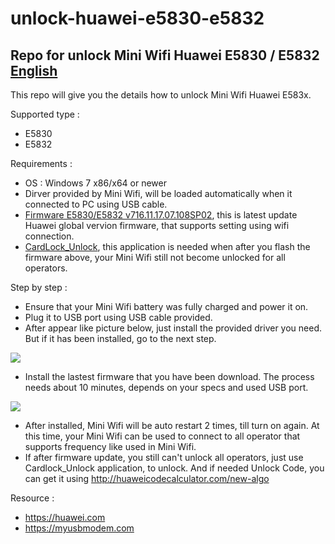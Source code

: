 # unlock-huawei-e5830-e5832
## Repo for unlock Mini Wifi Huawei E5830 / E5832 [English](https://github.com/daniasefine/unlock-huawei-e5830-e5832/blob/main/README_en.md)
 
This repo will give you the details how to unlock Mini Wifi Huawei E583x.

Supported type :
- E5830
- E5832

Requirements :
- OS : Windows 7 x86/x64 or newer
- Dirver provided by Mini Wifi, will be loaded automatically when it connected to PC using USB cable.
- [Firmware E5830/E5832 v716.11.17.07.108SP02](http://download.myusbmodem.com/home/Huawei%20Origional%20Firmwares/E5830/E583XUpdate_716.11.17.07.108SP02.exe), this is latest update Huawei global vervion firmware, that supports setting using wifi connection.
- [CardLock_Unlock](http://download.myusbmodem.com/home/Huawei%20Origional%20Firmwares/E5830/CardLock_UnLock.exe), this application is needed when after you flash the firmware above, your Mini Wifi still not become unlocked for all operators.

Step by step :
- Ensure that your Mini Wifi battery was fully charged and power it on.
- Plug it to USB port using USB cable provided.
- After appear like picture below, just install the provided driver you need. But if it has been installed, go to the next step.

![](https://raw.githubusercontent.com/daniasefine/unlock-huawei-e5830-e5832/main/img/e5830-1-driver.PNG)

- Install the lastest firmware that you have been download. The process needs about 10 minutes, depends on your specs and used USB port.

![](https://raw.githubusercontent.com/daniasefine/unlock-huawei-e5830-e5832/main/img/e5830-2-driver.PNG)

- After installed, Mini Wifi will be auto restart 2 times, till turn on again. At this time, your Mini Wifi can be used to connect to all operator that supports frequency like used in Mini Wifi.
- If after firmware update, you still can't unlock all operators, just use Cardlock_Unlock application, to unlock. And if needed Unlock Code, you can get it using http://huaweicodecalculator.com/new-algo

Resource :
- https://huawei.com
- https://myusbmodem.com

